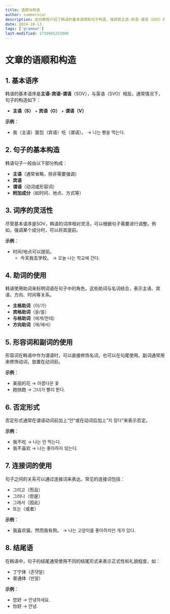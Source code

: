 ```yaml
---
title: 语顺与构造
author: summerscar
description: 这份教程介绍了韩语的基本语顺和句子构造，强调其主语-宾语-谓语（SOV）的结构以及词序的灵活性。内容涵盖助词的使用、形容词和副词的修饰、否定形式及连接词的应用，同时还提到句尾的不同结尾形式，适应正式性和礼貌的表达。
date: 2024-10-13
tags: ['grammar']
last-modified: 1729965253000
---
```


# 文章的语顺和构造

## 1. 基本语序

韩语的基本语序是**主语-宾语-谓语**（SOV），与英语（SVO）相反。通常情况下，句子的构造如下：

- **主语（S）** + **宾语（O）** + **谓语（V）**

**示例**：
- 我（主语）面包（宾语）吃（谓语）。
  → 나는 빵을 먹는다.

## 2. 句子的基本构造

韩语句子一般由以下部分构成：

- **主语**（通常省略，除非需要强调）
- **宾语**
- **谓语**（动词或形容词）
- **附加成分**（如时间、地点、方式等）

## 3. 词序的灵活性

尽管基本语序是SOV，韩语的词序相对灵活，可以根据句子需要进行调整。例如，强调某个成分时，可以将其提前。

**示例**：
- 时间/地点可以提前。
  - 今天我去学校。 → 오늘 나는 학교에 간다.

## 4. 助词的使用

韩语使用助词来标明词语在句子中的角色，这些助词与名词结合，表示主语、宾语、方向、时间等关系。

- **主格助词**（이/가）
- **宾格助词**（을/를）
- **与格助词**（에게/한테）
- **方向助词**（에/에서）

## 5. 形容词和副词的使用

形容词在韩语中作为谓语时，可以直接修饰名词，也可以在句尾使用。副词通常用来修饰动词，放置在动词前。

**示例**：
- 美丽的花 → 아름다운 꽃
- 她快跑 → 그녀가 빨리 뛴다.

## 6. 否定形式

否定形式通常在谓语动词前加上“안”或在动词后加上“지 않다”来表示否定。

**示例**：
- 我不吃 → 나는 안 먹는다.
- 我不喜欢 → 나는 좋아하지 않는다.

## 7. 连接词的使用

句子之间的关系可以通过连接词来表达。常见的连接词包括：

- 그리고（而且）
- 그러나（但是）
- 그래서（因此）
- 또는（或者）

**示例**：
- 我喜欢猫，然而我有狗。
  → 나는 고양이를 좋아하지만 개가 있다.

## 8. 结尾语

在韩语中，句子的结尾通常使用不同的结尾形式来表示正式性和礼貌程度，如：

- 丁宁体（존댓말）
- 普通体（반말）

**示例**：
- 您好 → 안녕하세요.
- 你好 → 안녕.
